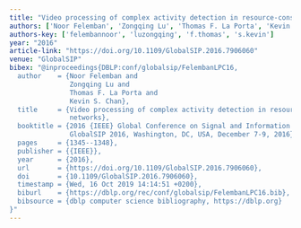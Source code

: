 ```yaml
---
title: "Video processing of complex activity detection in resource-constrained networks"
authors: ['Noor Felemban', 'Zongqing Lu', 'Thomas F. La Porta', 'Kevin S. Chan']
authors-key: ['felembannoor', 'luzongqing', 'f.thomas', 's.kevin']
year: "2016"
article-link: "https://doi.org/10.1109/GlobalSIP.2016.7906060"
venue: "GlobalSIP"
bibex: "@inproceedings{DBLP:conf/globalsip/FelembanLPC16,
  author    = {Noor Felemban and
               Zongqing Lu and
               Thomas F. La Porta and
               Kevin S. Chan},
  title     = {Video processing of complex activity detection in resource-constrained
               networks},
  booktitle = {2016 {IEEE} Global Conference on Signal and Information Processing,
               GlobalSIP 2016, Washington, DC, USA, December 7-9, 2016},
  pages     = {1345--1348},
  publisher = {{IEEE}},
  year      = {2016},
  url       = {https://doi.org/10.1109/GlobalSIP.2016.7906060},
  doi       = {10.1109/GlobalSIP.2016.7906060},
  timestamp = {Wed, 16 Oct 2019 14:14:51 +0200},
  biburl    = {https://dblp.org/rec/conf/globalsip/FelembanLPC16.bib},
  bibsource = {dblp computer science bibliography, https://dblp.org}
}"
---
```

